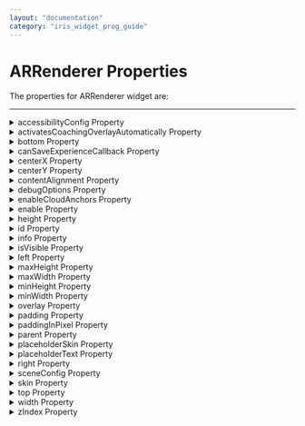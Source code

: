 ```yaml
---
layout: "documentation"
category: "iris_widget_prog_guide"
---
```

                                 


ARRenderer Properties
=====================

The properties for ARRenderer widget are:

* * *


<details close markdown="block"><summary>accessibilityConfig Property</summary>

* * *

Enables you to control accessibility behavior and alternative text for the widget.

For more information on using accessibility features in your app, see the [Accessibility]({{ site.baseurl }}/docs/documentation/Iris/app_design_dev/Content/Accessibility_Overview.html) appendix in the Volt MX IrisUser Guide.

### Syntax
{% highlight VoltMx %}
accessibilityConfig
{% endhighlight %}

### Type

Object

### Read/Write

Read + Write

### Remarks

*   The accessibilityConfig property is enabled for all the widgets which are supported under the Flex Layout.

> **_Note:_** From Volt MX Iris V9 SP2 GA version, you can provide i18n keys as values to all the attributes used inside the `accessibilityConfig` property. Values provided in the i18n keys take precedence over values provided in `a11yLabel`, `a11yValue`, and `a11yHint` fields.

The accessibilityConfig property is a JavaScript object which can contain the following key-value pairs.

  
| Key | Type | Description | ARIA Equivalent |
| --- | --- | --- | --- |
| a11yIndex | Integer with no floating or decimal number. | This is an optional parameter. Specifies the order in which the widgets are focused on a screen. | For all widgets, this parameter maps to the `aria-index`, `index`, or `taborder` properties. |
| a11yLabel | String | This is an optional parameter. Specifies alternate text to identify the widget. Generally the label should be the text that is displayed on the screen. | For all widgets, this parameter maps to the `aria-labelledby` property of ARIA in HTML. > **_Note:_** For the Image widget, this parameter maps to the **alt** attribute of ARIA in HTML. |
| a11yValue | String | This is an optional parameter. Specifies the descriptive text that explains the action associated with the widget. On the Android platform, the text specified for a11yValue is prefixed to the a11yHint. | This parameter is similar to the a11yLabel parameter. If the a11yValue is defined, the value of a11yValue is appended to the value of a11yLabel. These values are separated by a space. |
| a11yHint | String | This is an optional parameter. Specifies the descriptive text that explains the action associated with the widget. On the Android platform, the text specified for a11yValue is prefixed to the a11yHint. | For all widgets, this parameter maps to the `aria-describedby` property of ARIA in HTML. |
| a11yHidden | Boolean | This is an optional parameter. Specifies if the widget should be ignored by assistive technology. The default option is set to _false_. This option is supported on iOS 5.0 and above, Android 4.1 and above, and SPA | For all widgets, this parameter maps to the `aria-hidden` property of ARIA in HTML. |
| a11yARIA | Object | This is an optional parameter. For each widget, the key and value provided in this object are added as the attribute and value of the HTML tags respectively. Any values provided for attributes such as `aria-labelledby` and `aria-describedby` using this attribute, takes precedence over values given in `a11yLabel` and `a11yHint` fields. When a widget is provided with the following key value pair or attribute using the a11yARIA object, the tabIndex of the widget is automatically appended as zero.`{"role": "main"}``aria-label` | This parameter is only available on the Desktop Web platform. |

### Android limitations

*   If the results of the concatenation of a11y fields result in an empty string, then `accessibilityConfig` is ignored and the text that is on widget is read out.
*   The soft keypad does not gain accessibility focus during the right/left swipe gesture when the keypad appears.

### SPA/Desktop Web limitations

*   When `accessibilityConfig` property is configured for any widget, the `tabIndex` attribute is added automatically to the `accessibilityConfig` property.
*   The behavior of accessibility depends on the Web browser, Web browser version, Voice Over Assistant, and Voice Over Assistant version.
*   Currently SPA/Desktop web applications support only a few ARIA tags. To achieve more accessibility features, use the attribute a11yARIA. The corresponding tags will be added to the DOM as per these configurations.

### Example 1

This example uses the button widget, but the principle remains the same for all widgets that have an accessibilityConfig property.

{% highlight VoltMx %}//This is a generic property that is applicable for various widgets.
//Here, we have shown how to use the accessibilityConfig Property for button widget.
/*You need to make a corresponding use of the accessibilityConfig property for other applicable widgets.*/

Form1.myButton.accessibilityConfig = {
    "a11yLabel": "Label",
    "a11yValue": "Value",
    "a11yHint": "Hint"    
};
{% endhighlight %}

### Example 2

This example uses the button widget to implement internationalization in `accessibilityConfig` property, but the principle remains the same for all widgets.

{% highlight VoltMx %}
/*Sample code to implement internationalization in accessibilityConfig property in Native platform.*/

Form1.myButton.accessibilityConfig = {
    "a11yLabel": voltmx.i18n.getLocalizedString("key1")     
};  
/*Sample code to implement internationalization in accessibilityConfig property in Desktop Web platform.*/

Form1.myButton.accessibilityConfig = {
    "a11yLabel": "voltmx.i18n.getLocalizedString(\"key3\")"
};
{% endhighlight %}

### Platform Availability

*   Available in the IDE
*   iOS, Android, SPA, and Desktop Web

* * *

</details>
<details close markdown="block"><summary>activatesCoachingOverlayAutomatically Property</summary>

* * *

This property is used to provide a GUI to move the device camera, whenever SDK requires tracking information.

### Syntax
{% highlight VoltMx %}
activatesCoachingOverlayAutomatically
{% endhighlight %}

### Type

Boolean

### Read/Write

No- Constructor only

### Remarks

The default value of this property is true.

### Example

{% highlight VoltMx %}
//Sample code for defining activatesCoachingOverlayAutomatically property in arscene ARRenderer widget.
var myscene = new voltmx.ui.ARRenderer({
    "placeholderText": "Please wait while the camera loads..",
    "placeholderSkin": "mpiSknlblItemName",
    "height": "100%",
    "id": "arscene",
    "isVisible": true,
    "left": "0%",
    "top": "0%",
    "width": "100%",
    "zIndex": 1
}, {
    "contentAlignment": constants.CONTENT_ALIGN_CENTER,
    "displayText": true,
    "padding": [0, 0, 0, 0],
    "paddingInPixel": false
}, {
    "activatesCoachingOverlayAutomatically": true
});  

{% endhighlight %}

### Platform Availability

*   iOS

* * *

</details>
<details close markdown="block"><summary>bottom Property</summary>

* * *

This property determines the bottom edge of the widget and is measured from the bottom bounds of the parent container.

The bottom property determines the position of the bottom edge of the widget’s bounding box. The value may be set using DP (Device Independent Pixels), Percentage, or Pixels. In freeform layout, the distance is measured from the bottom edge of the parent container. In flow-vertical layout, the value is ignored. In flow-horizontal layout, the value is ignored.

The bottom property is used only if the Height property is not provided.

### Syntax
{% highlight VoltMx %}
bottom
{% endhighlight %}

### Type

String

### Read/Write

Read + Write

### Remarks

The property determines the bottom edge of the widget and is measured from the bottom bounds of the parent container.

If the layoutType is set as voltmx.flex.FLOW\_VERTICAL, the bottom property is measured from the top edge of bottom sibling widget. The vertical space between two widgets is measured from bottom of the top sibling widget and the top of the bottom sibling widget.

### Example

{% highlight VoltMx %}
//Sample code to set the bottom property for widgets by using DP, Percentage and Pixels.
frmHome.widgetID.bottom = "50dp";

frmHome.widgetID.bottom = "10%";

frmHome.widgetID.bottom = "10px";
{% endhighlight %}

### Platform Availability

*   Available in the IDE
*   iOS, Android, Windows, SPA , and Desktop Web

* * *

</details>
<details close markdown="block"><summary>canSaveExperienceCallback Property</summary>

* * *

This property is used to determine when the session can be saved.

When this callback passes true, it means that the ARWorld has been captured and mapped, then session can be saved. If this callback passes false, ARWorld requires further mapping of the surrounding, session cannot be saved.

### Syntax
{% highlight VoltMx %}
canSaveExperienceCallback=function(canSaveExperience)
{% endhighlight %}

### Type

Boolean

### Read/Write

Read + Write

### Remarks

When the user has not moved the ARRenderer camera, the canSaveExperience failed to detect the surroundings and passes a false value.

The property passes a Boolean value. If the parameter passes true, the session can be saved. If the parameter passes false, the session cannot be saved.

The canSaveExperienceCallback property is a JS Function which passes one parameter.

### Example

{% highlight VoltMx %}
//Sample code to add the canSaveExperienceCallback property for ARRenderer //widget
myARRenderer.canSaveExperienceCallback = function(canSaveExperience) {
    //canSaveExperience contains a Boolean value.
    //When the canSaveExperience is true, the best approach is to enable or disable the save button

    voltmx.print("Can save " + canSave);
    saveButton.setVisibility(canSave);
}
{% endhighlight %}

### Platform Availability

*   iOS 13 or later

* * *

</details>
<details close markdown="block"><summary>centerX Property</summary>

* * *

This property determines the center of a widget measured from the left bounds of the parent container.

The centerX property determines the horizontal center of the widget’s bounding box. The value may be set using DP (Device Independent Pixels), Percentage, or Pixels. In freeform layout, the distance is measured from the left edge of the parent container. In flow-vertical layout, the distance is measured from the left edge of the parent container. In flow-horizontal layout, the distance is measured from the right edge of the previous sibling widget in the hierarchy.

### Syntax
{% highlight VoltMx %}
centerX
{% endhighlight %}

### Type

String

### Read/Write

Read + Write

### Remarks

If the layoutType is set as voltmx.flex.FLOW\_HORIZONTAL, the centerX property is measured from right edge of the left sibling widget.

### Example

{% highlight VoltMx %}
//Sample code to set the centerX property for widgets by using DP, Percentage and Pixels.
frmHome.widgetID.centerX = "50dp";

frmHome.widgetID.centerX = "10%";

frmHome.widgetID.centerX = "10px";
{% endhighlight %}

### Platform Availability

*   Available in the IDE
*   iOS, Android, Windows, SPA, and Desktop Web

* * *

</details>
<details close markdown="block"><summary>centerY Property</summary>

* * *

This property determines the center of a widget measured from the top bounds of the parent container.

The centerY property determines the vertical center of the widget’s bounding box. The value may be set using DP (Device Independent Pixels), Percentage, or Pixels. In freeform layout, the distance is measured from the top edge of the parent container. In flow-horizontal layout, the distance is measured from the top edge of the parent container. In flow-vertical layout, the distance is measured from the bottom edge of the previous sibling widget in the hierarchy.

### Syntax

centerY

### Type

String

### Read/Write

Read + Write

### Remarks

If the layoutType is set as voltmx.flex.FLOW\_VERTICAL, the centerY property is measured from bottom edge of the top sibling widget.

### Example

{% highlight VoltMx %}
//Sample code to set the centerY property for widgets by using DP, Percentage and Pixels.
frmHome.widgetID.centerY = "50dp";

frmHome.widgetID.centerY = "10%";

frmHome.widgetID.centerY = "10px";
{% endhighlight %}

### Platform Availability

*   Available in the IDE
*   iOS, Android, Windows, SPA, and Desktop Web

* * *

</details>
<details close markdown="block"><summary>contentAlignment Property</summary>

* * *

This property specifies the alignment of the text on the widget with respect to its boundaries.

### Syntax
{% highlight VoltMx %}
contentAlignment
{% endhighlight %}

### Type

Number

### Read/Write

Read+Write

### Remarks

The default value for the property is _CONTENT\_ALIGN\_CENTER_.

The following are the available options:

*   constants.CONTENT\_ALIGN\_TOP\_LEFT
*   constants.CONTENT\_ALIGN\_TOP\_CENTER
*   constants.CONTENT\_ALIGN\_TOP\_RIGHT
*   constants.CONTENT\_ALIGN\_MIDDLE\_LEFT
*   constants.CONTENT\_ALIGN\_CENTER
*   constants.CONTENT\_ALIGN\_MIDDLE\_RIGHT
*   constants.CONTENT\_ALIGN\_BOTTOM\_LEFT
*   constants.CONTENT\_ALIGN\_BOTTOM\_CENTER
*   constants.CONTENT\_ALIGN\_BOTTOM\_RIGHT

### Limitations

Desktop Web/ SPA platforms do not support _contentAlignment_ property in Camera widget, ComboBox widget and ListBox widget.

### Example

{% highlight VoltMx %}
/*Sample code to set the contentAlignment property of the widgetID Button widget in frmHome Form.*/  
  
frmHome.widgetID.contentAlignment=constants.CONTENT_ALIGN_TOP_LEFT;  

{% endhighlight %}

### Platform Availability

*   Available in IDE
*   Available on all platforms

* * *

</details>
<details close markdown="block"><summary>debugOptions Property</summary>

* * *

When you use ARRenderer widget is used to scan an area, you can use the debugOptions property to show the area that has been already scanned on the device screen.

### Syntax
{% highlight VoltMx %}
debugOptions
{% endhighlight %}

### Type

Number

### Read/Write

No-Constructor only

### Remarks

This table lists all the constants you can assign to debugOptions property:

  
| Constants | Descriptions |
| --- | --- |
| voltmx.ar.DEBUG\_OPTIONS\_NONE | This is the default value of the debugOptions property. When you use this constant, no part of the device screen is marked while scanning the area. |
| voltmx.ar.DEBUG\_OPTIONS\_SHOW\_PHYSICS | The area showing the collision of object and solid bodies are marked in the scanned area. |
| voltmx.ar.DEBUG\_OPTIONS\_SHOW\_STATISTICS | This constant enables the collection of statistics from the scanned area. |
| voltmx.ar.DEBUG\_OPTIONS\_SHOW\_WORLD\_ORIGIN | This constant displays the x and y axis to the show the position and orientation of the scanned area. |
| voltmx.ar.DEBUG\_OPTIONS\_SHOW\_ANCHOR\_ORIGINS | This constant enables the scanning area to show the origin of the anchor. |
| voltmx.ar.DEBUG\_OPTIONS\_SHOW\_ANCHOR\_GEOMETRY | This constant enables the object to visualize the plane geometry and extent based on the anchor. |
| voltmx.ar.DEBUG\_OPTIONS\_SHOW\_FEATURE\_POINTS | This constant displays results based on the analysis of the scene. This constant can be used to track the device position. |

### Example

{% highlight VoltMx %}
//Sample code to set the debugOptions property for arscene ARRenderer widget.  
var myscene = new voltmx.ui.ARRenderer({
    "placeholderText": "Please wait while the camera loads..",
    "placeholderSkin": "mpiSknlblItemName",
    "height": "100%",
    "id": "arscene",
    "isVisible": true,
    "left": "0%",
    "top": "0%",
    "width": "100%",
    "zIndex": 1
}, {
    "contentAlignment": constants.CONTENT_ALIGN_CENTER,
    "displayText": true,
    "padding": [0, 0, 0, 0],
    "paddingInPixel": false
}, {
    "debugOptions": voltmx.ar.DEBUG_OPTIONS_SHOW_PHYSICS
});  

{% endhighlight %}

### Platform Availability

*   iOS

* * *

</details>
<details close markdown="block"><summary>enableCloudAnchors Property</summary>

* * *

This property is used to manage the Cloud Anchor.

You must enable this property to use [hostCloudAnchor](ARRenderer_Methods.html#hostCloudAnchor) method and [resolveCloudAnchor](ARRenderer_Methods.html#resolveCloudAnchor) method.

To use the Cloud Anchor APIs, you must have an API key in your app. Refer the Google documentation to create an API key. The created key must be placed in the AndroidManifest.xml file using the Volt MX Iris tag entries in the following manner.

{% highlight VoltMx %}
//Sample code to add a key in the AndroidManifest.xml file.  
  
<meta-data android:name="com.google.android.ar.API_KEY" android:value="yourkey" />
{% endhighlight %}

To know how to place the key using tag entries, refer [Tag entries in Iris user guide]({{ site.baseurl }}/docs/documentation/Iris/iris_user_guide/Content/AndroidManifest_File.html).

### Syntax
{% highlight VoltMx %}
enableCloudAnchors
{% endhighlight %}

### Type

Boolean

The default value of this property is false.

### Read/Write

Constructor level property

### Example

{% highlight VoltMx %}
/*Sample code to enable the enableCloudAnchor property using arscene ARRenderer widget.*/

arscene = new voltmx.ui.ARRenderer({
    "placeholderText": "Please wait while the camera loads..",
    "enableCloudAnchors": true,
    "height": "100%",
    "id": "arscene",
    "isVisible": true,
    "left": "0%",
    "top": "0%",
    "width": "100%",
    "zIndex": 1
}, {
    "contentAlignment": constants.CONTENT_ALIGN_CENTER,
    "displayText": true,
    "padding": [0, 0, 0, 0],
    "paddingInPixel": false
}, {
    "showProgressIndicator": true
});
{% endhighlight %}

### Platform Availability

*   Android

* * *

</details>
<details close markdown="block"><summary>enable Property</summary>

* * *

The `enable` property is used to control the actionability of the widgets. In a scenario where you want to display a widget but not invoke any action on the widget, configure the `enable` property to false to achieve it.

This is a constructor level property and applicable for all widgets in Volt MX Iris.

### Syntax
{% highlight VoltMx %}
enable
{% endhighlight %}

### Type

Boolean

### Read/Write

Read + Write

### Remarks

The default value of this property is true.

When `enable` property is configured to true, the action associated with a widget can be invoked by the user in the application.

When `enable` property is configured to false, the action associated with a widget cannot be invoked by the user in the application.

### Example

{% highlight VoltMx %}
//This is a generic property and is applicable for many widgets.  
  
/*The example provided is for the Button widget. Make the changes required in the example while using other widgets.*/
  
frmButton.myBtn.enable= true;
{% endhighlight %}

### Platform Availability

*   Android, iOS, Windows, SPA, and Desktop web

 

* * *

</details>
<details close markdown="block"><summary>height Property</summary>

* * *

It determines the height of the widget and measured along the y-axis.

The height property determines the height of the widget’s bounding box. The value may be set using DP (Device Independent Pixels), Percentage, or Pixels. For supported widgets, the height may be derived from either the widget or container’s contents by setting the height to “preferred”.

### Syntax
{% highlight VoltMx %}
height
{% endhighlight %}

### Type

Number, String, and Constant

### Read/Write

Read + Write

### Remarks

Following are the available measurement options:

*   %: Specifies the values in percentage relative to the parent dimensions.
*   px: Specifies the values in terms of device hardware pixels.
*   dp: Specifies the values in terms of device independent pixels.
*   default: Specifies the default value of the widget.
*   voltmx.flex.USE\_PREFERED\_SIZE: When this option is specified, the layout uses preferred height of the widget as height and preferred size of the widget is determined by the widget and may varies between platforms.

### Example

{% highlight VoltMx %}
//Sample code to set the height property for widgets by using DP, Percentage and Pixels.
frmHome.myARRenderer.height="50dp";

frmHome.myARRenderer.height="10%";

frmHome.myARRenderer.height="10px";
{% endhighlight %}

### Platform Availability

*   iOS, Android

* * *

</details>
<details close markdown="block"><summary>id Property</summary>

* * *

id is a unique identifier of the ARRenderer Widget consisting of alphanumeric characters. Every ARRenderer widget must have a unique id within a Form.

### Syntax
{% highlight VoltMx %}
id
{% endhighlight %}

### Type

String - \[Mandatory\]

### Read/Write

Read only

### Example

{% highlight VoltMx %}
//Defining the properties for an ARRenderer widget with id:"myARRenderer".
var myscene = new voltmx.ui.ARRenderer({
 "placeholderText": "Please wait while the camera loads..",
 "placeholderSkin": "mpiSknlblItemName",
 "height": "100%",
 "id": "arscene",
 "isVisible": true,
 "left": "0%",
 "top": "0%",
 "width": "100%",
 "zIndex": 1
}, {
 "contentAlignment": constants.CONTENT_ALIGN_CENTER,
 "displayText": true,
 "padding": [0, 0, 0, 0],
 "paddingInPixel": false
}, {

});

//Reading id of Camera.
alert("ARRenderer widget id::" + myscene.id);
{% endhighlight %}

### Platform Availability

*   Android, iOS

* * *

</details>
<details close markdown="block"><summary>info Property</summary>

* * *

A custom JSObject with the key-value pairs that a developer can use to store the context with the widget. The info Property helps you avoid globals in programming.

### Syntax
{% highlight VoltMx %}
info
{% endhighlight %}

### Type

JSObject

### Read/Write

Read + Write

### Remarks

> **_Note:_** This is a **non-constructor** property. You cannot set the property through a widget constructor. You can read and write data to the property.

The info property can hold any JSObject. After assigning the JSObject to the info property, you should not modify t. For example,

{% highlight VoltMx %}
var inf = {a: 'hello'};
widget.info = inf; //works
widget.info.a = 'hello world'; 
//This will not update the widget info a property to Hello world. 
//widget.info.a will have old value as hello.
{% endhighlight %}

### Example

{% highlight VoltMx %}
//Sample code to set info property for an ARRenderer widget.

frmARRenderer.myARRenderer.info = {
    key: "camera images"
};

//Reading the info of the ARRenderer widget.
voltmx.print("ARRenderer widget info ::" +frmARRenderer.myARRenderer.info);
{% endhighlight %}

### Platform Availability

*   Android, iOS

* * *

</details>
<details close markdown="block"><summary>isVisible Property</summary>

* * *

The property controls the visibility of a widget on the form.

### Syntax
{% highlight VoltMx %}
isVisible
{% endhighlight %}

### Type

Boolean

### Read/Write

Read + Write

### Remarks

The default value for the property is true. If set to _false,_ the widget is not displayed. If set to _true,_ the widget is displayed.

> **_Note:_** The visibility of the widget can be controlled using the setVisibility method.

### Example

{% highlight VoltMx %}
//This is a generic property that is applicable for various widgets.
//Here, we have shown how to use the isVisible Property for camera widget.
/*You need to make a corresponding use of the 
isVisible Property for other applicable widgets.*/
frmCamera.myCamera.isVisible=true;
{% endhighlight %}

### Platform Availability

*   Available in the IDE.
*   Android, iOS, Windows, and Desktop Web

* * *

</details>
<details close markdown="block"><summary>left Property</summary>

* * *

This property determines the lower left corner edge of the widget and is measured from the left bounds of the parent container.

The left property determines the position of the left edge of the widget’s bounding box. The value may be set using DP (Device Independent Pixels), Percentage, or Pixels. In freeform layout, the distance is measured from the left edge of the parent container. In flow-vertical layout, the distance is measured from the left edge of the parent container. In flow-horizontal layout, the distance is measured from the right edge of the previous sibling widget in the hierarchy.

### Syntax
{% highlight VoltMx %}
left
{% endhighlight %}


### Type

String

### Read/Write

Read + Write

### Remarks

If the layoutType is set as voltmx.flex.FLOW\_HORIZONTAL, the left property is measured from right edge of the left sibling widget.

### Example

{% highlight VoltMx %}
//Sample code to set the left property for widgets by using DP, Percentage and Pixels.
frmHome.widgetID.left = "50dp";

frmHome.widgetID.left = "10%";

frmHome.widgetID.left = "10px";
{% endhighlight %}

### Platform Availability

*   Available in the IDE
*   iOS, Android, Windows, SPA, and Desktop Web

* * *

</details>
<details close markdown="block"><summary>maxHeight Property</summary>

* * *

This property specifies the maximum height of the widget and is applicable only when the height property is not specified.

The maxHeight property determines the maximum height of the widget’s bounding box. The value may be set using DP (Device Independent Pixels), Percentage, or Pixels. The maxHeight value overrides the preferred, or “autogrow” height, if the maxHeight is less than the derived content height of the widget.

### Syntax
{% highlight VoltMx %}
maxHeight
{% endhighlight %}

### Type

Number

### Read/Write

Read + Write

### Example

{% highlight VoltMx %}
//Sample code to set the maxHeight property for widgets by using DP, Percentage and Pixels.
frmHome.widgetID.maxHeight = "50dp";

frmHome.widgetID.maxHeight = "10%";

frmHome.widgetID.maxHeight = "10px";
{% endhighlight %}

### Platform Availability

*   Available in the IDE
*   iOS, Android, Windows, SPA, and Desktop Web

* * *

</details>
<details close markdown="block"><summary>maxWidth Property</summary>

* * *

This property specifies the maximum width of the widget and is applicable only when the width property is not specified.

The Width property determines the maximum width of the widget’s bounding box. The value may be set using DP (Device Independent Pixels), Percentage, or Pixels. The maxWidth value overrides the preferred, or “autogrow” width, if the maxWidth is less than the derived content width of the widget.

### Syntax
{% highlight VoltMx %}
maxWidth
{% endhighlight %}

### Type

Number

### Read/Write

Read + Write

### Example

{% highlight VoltMx %}
//Sample code to set the maxWidth property for widgets by using DP, Percentage and Pixels.
frmHome.widgetID.maxWidth = "50dp";

frmHome.widgetID.maxWidth = "10%";

frmHome.widgetID.maxWidth = "10px";
{% endhighlight %}

### Platform Availability

*   Available in the IDE
*   iOS, Android, Windows, SPA, and Desktop Web

* * *

</details>
<details close markdown="block"><summary>minHeight Property</summary>

* * *

This property specifies the minimum height of the widget and is applicable only when the height property is not specified.

The minHeight property determines the minimum height of the widget’s bounding box. The value may be set using DP (Device Independent Pixels), Percentage, or Pixels. The minHeight value overrides the preferred, or “autogrow” height, if the minHeight is larger than the derived content height of the widget.

### Syntax
{% highlight VoltMx %}
minHeight
{% endhighlight %}

### Type

Number

### Read/Write

Read + Write

### Example

{% highlight VoltMx %}
//Sample code to set the minHeight property for widgets by using DP, Percentage and Pixels.
frmHome.widgetID.minHeight = "50dp";

frmHome.widgetID.minHeight = "10%";

frmHome.widgetID.minHeight = "10px";
{% endhighlight %}

### Platform Availability

*   Available in the IDE
*   iOS, Android, Windows, SPA, and Desktop Web

* * *

</details>
<details close markdown="block"><summary>minWidth Property</summary>

* * *

This property specifies the minimum width of the widget and is applicable only when the width property is not specified.

The minWidth property determines the minimum width of the widget’s bounding box. The value may be set using DP (Device Independent Pixels), Percentage, or Pixels. The minWidth value overrides the preferred, or “autogrow” width, if the minWidth is larger than the derived content width of the widget.

### Syntax
{% highlight VoltMx %}
minWidth
{% endhighlight %}

### Type

Number

### Read/Write

Read only

### Example

{% highlight VoltMx %}
//Sample code to set the minWidth property for widgets by using DP, Percentage and Pixels.
frmHome.widgetID.minWidth = "50dp";

frmHome.widgetID.minWidth = "10%";

frmHome.widgetID.minWidth = "10px";
{% endhighlight %}

### Platform Availability

*   Available in the IDE
*   iOS, Android, Windows, SPA, and Desktop Web

* * *

</details>
<details close markdown="block"><summary>overlay Property</summary>

* * *

This property is used to set a container for the UI controls that needs to be rendered on top of a scene mentioned in [sceneConfig](#sceneConfig) property.

### Syntax
{% highlight VoltMx %}
overlay
{% endhighlight %}

### Type

Instance of [FlexContainer](FlexContainer.html#flexcontainer-widget) widget.(voltmx.ui.FlexContainer)

### Read/Write

Read + Write

### Example

{% highlight VoltMx %}
//Sample code to set the overlay property for myARRenderer ARRenderer widget with flx1 FlexContainer.*/  
  
frmARRenderer.myARRenderer.overlay = flx1;
{% endhighlight %}

### Platform Availability

*   iOS

* * *

</details>
<details close markdown="block"><summary>padding Property</summary>

* * *

This property defines the space between the content of the widget and the widget boundaries. You can use this option to define the top, left, right, and bottom distance between the widget content and the widget boundary.

When you are defining the padding (for any platform) the _first_ time, the value that you enter in the padding field (top, left, right, or bottom) is auto-populated across all the platforms.

  
The following image illustrates a widget with a defined padding:

![](Resources/Images/Padding.png)

### Syntax
{% highlight VoltMx %}
padding
{% endhighlight %}

### Type

Array of numbers

### Read / Write

Read+Write

### Limitations

*   Desktop Web/ SPA platforms do not support _padding_ property in Image widget, Slider widget and Switch widget.
*   If no skin is applied to a Button, then Padding is not supported on iPhone. This is due to iOS Safari browser limitation. If you want the padding to be applied, apply a skin to the button and then apply padding

### Example

{% highlight VoltMx %}
//Sample code to set the padding property for widgetID Button widget in frmHome Form.
frmHome.widgetID.padding= [2,2,2,2];
{% endhighlight %}

### Platform Availability

*   Available in IDE
*   Android, iOS, Desktop Web and SPA

* * *

</details>
<details close markdown="block"><summary>paddingInPixel Property</summary>

* * *

This property specifies whether the padding property is to be applied in pixels or in percentage.

### Syntax
{% highlight VoltMx %}
paddingInPixel
{% endhighlight %}

### Type

Boolean

### Read/Write

Read Only

### Remarks

The default value of this property is _false_.

If the value of this property is _true,_ the padding are applied in pixels.

If the value of this property is _false,_ the padding are applied as set in [padding](#padding) property.

### Limitations

Desktop Web/ SPA platforms do not support _paddingInPixel_ property in Image widget, Slider widget and Switch widget.

### Example

{% highlight VoltMx %}
//Sample code to read paddingInPixel property for widgetID Button widget in frmHome form.

voltmx.print("PaddingInPixel property value is:"+fromHome.widgetID.paddingInPixel);
{% endhighlight %}

### Platform Availability

*   iOS, Android, Desktop Web and SPA.

* * *

</details>
<details close markdown="block"><summary>parent Property</summary>

* * *

Helps you access the parent of the widget. If the widget is not part of the widget hierarchy, the parent property returns null.

### Syntax
{% highlight VoltMx %}
parent
{% endhighlight %}

### Read/Write

Read only

### Remarks

> **_Note:_** The property works for all the widgets inside a FlexForm, FlexContainer or FlexScrollContainer.

### Example

{% highlight VoltMx %}
function func() {

    voltmx.print("The parent of the widget" + JSON.stringify(Form1.widgetID.parent));

}
{% endhighlight %}

### Platform Availability

*   Not available in the IDE
*   iOS, Android, Windows, SPA, and Desktop Web

* * *

</details>
<details close markdown="block"><summary>placeholderSkin Property</summary>

* * *

This property sets the skin including background and font attributes of the text provided in the [placeholderText](#placeholderText) property.

### Syntax

placeholderSkin

### Type

String

### Read/Write

Read + Write

### Remarks

The default color of the placeholder is a white color with 100% opacity.

### Example

{% highlight VoltMx %}
//Sample code to set the arRenderSkin placeholderSkin property for myARRenderer ARRenderer widget.  
  
frmARRenderer.myARRenderer.placeholderSkin = "arRenderSkin";  

{% endhighlight %}

### Platform Availability

*   Android, iOS

* * *

</details>
<details close markdown="block"><summary>placeholderText Property</summary>

* * *

The placeholder attribute specifies a short hint that describes the expected value of an input field (example, a sample value or a short description of the expected format).

### Syntax
{% highlight VoltMx %}
placeholderText
{% endhighlight %}

### Type

String

### Read/Write

Read + Write

### Example

{% highlight VoltMx %}
//Sample code to enable the placeholderText property for an ARRenderer widget.  
frmARRenderer.myARRenderer.placeholderText="Click here to scan";  

{% endhighlight %}

### Platform Availability

*   Android, iOS

* * *

</details>
<details close markdown="block"><summary>right Property</summary>

* * *

This property determines the lower right corner of the widget and is measured from the right bounds of the parent container.

The right property determines the position of the right edge of the widget’s bounding box. The value may be set using DP (Device Independent Pixels), Percentage, or Pixels. In freeform layout, the distance is measured from the left edge of the parent container. In flow-vertical layout, value is ignored. In flow-horizontal layout, the value is ignored.

The right property is used only if the width property is not provided.

### Syntax
{% highlight VoltMx %}
right
{% endhighlight %}

### Type

String

### Read/Write

Read + Write

### Remarks

If the layoutType is set as voltmx.flex.FLOW\_HORIZONTAL, the right property is measured from left edge of the right sibling widget. The horizontal space between two widgets is measured from right of the left sibling widget and left of the right sibling widget.

### Example

{% highlight VoltMx %}
//Sample code to set the right property for widgets by using DP, Percentage and Pixels.
frmHome.widgetID.right = "50dp";

frmHome.widgetID.right = "10%";

frmHome.widgetID.right = "10px";
{% endhighlight %}

### Platform Availability

*   Available in the IDE
*   iOS, Android, Windows, SPA, and Desktop Web

* * *

</details>
<details close markdown="block"><summary>sceneConfig Property</summary>

* * *

Using the sceneConfig property, you can set the method of scanning an area.

For example, using the sceneConfig property you can set the method of scanning an area as horizontal or vertical.

### Syntax
{% highlight VoltMx %}
sceneConfig
{% endhighlight %}

### Type

JS Object

### Input Parameters

`sceneConfig` property has the following key-value pairs:

> *   `anchorType`: This parameter defines how a scene must be anchored.  
>     You can assign any of the constants provided in the following table to the anchorType parameter.  
>       
>     
>     | Constants | Description |
>     | --- | --- |
>     | voltmx.ar.ANCHOR\_TYPE\_PLANE\_ANY | Default value. |
>     | voltmx.ar.ANCHOR\_TYPE\_PLANE\_HORIZONTAL | This constant must be used when you want to scan an area from left to right or right to left. |
>     | voltmx.ar.ANCHOR\_TYPE\_PLANE\_VERTICAL | This constant must be used when you want to scan an area from top to bottom or bottom to top. |
>     | voltmx.ar.ANCHOR\_TYPE\_FEATURE\_POINT | This constant must be used when you want to scan an area based on a point on the device screen. |
>     

### Read/Write

Read + Write

### Example

{% highlight VoltMx %}
//Sample code to set the sceneConfig property for myARRenderer ARRenderer widget.  
  
frmARRenderer.myARRenderer.sceneConfig = {
 "anchorType": voltmx.ar.ANCHOR_TYPE_PLANE_HORIZONTAL
};  

{% endhighlight %}

### Platform Availability

*   Android, iOS

* * *

</details>
<details close markdown="block"><summary>skin Property</summary>

* * *

Specifies a background skin for a widget.

### Syntax
{% highlight VoltMx %}
skin
{% endhighlight %}

### Type

String

### Read/Write

Read + Write

### Remarks

> **_Note:_** Transparent skin is not supported on SPA (Windows) platform.

### Example

{% highlight VoltMx %}
//This is a generic property that is applicable for various widgets.
//Here, we have shown how to use the skin property for ObjectSelector3D widget.
/*You need to make a corresponding use of the 
skin property for other applicable widgets.*/
//Defining the properties for ObjectSelector3D with skin:"ObjSkin"
var objBasic = {
    id: "objThreeD",
    skin: "ObjSkin",
    focusSkin: "ObjFSkin",
    text: "Seat reservation",
    isVisible: true
};

var objLayout = {
    widgetAlignment: constants.WIDGET_ALIGN_CENTER,
    padding: [5, 5, 5, 5],
    contentAlignment: constants.CONTENT_ALIGN_CENTER,
    containerWeight: 99,
    margin: [5, 5, 5, 5],
    paddingInPixel: true,
    marginInPixel: true,
    hExpand: false,
    vExpand: false
};

//Creating the ObjectSelector3D.
var objThreeD = new voltmx.ui.ObjectSelector3D(objBasic, objLayout, {});

//Reading skin of the ObjectSelector3D
alert("ObjectSelector3D skin is ::" + objThreeD.skin);
{% endhighlight %}

### Platform Availability

Available in the IDE.

*   iOS, Android, Windows, and SPA

* * *

</details>
<details close markdown="block"><summary>top Property</summary>

* * *

This property determines the top edge of the widget and measured from the top bounds of the parent container.

The top property determines the position of the top edge of the widget’s bounding box. The value may be set using DP (Device Independent Pixels), Percentage, or Pixels. In freeform layout, the distance is measured from the top edge of the parent container. In flow-vertical layout, the distance is measured from the bottom edge of the previous sibling widget in the hierarchy. In flow-horizontal layout, the distance is measured from the left edge of the parent container.

### Syntax
{% highlight VoltMx %}
top
{% endhighlight %}

### Type

String

### Read/Write

Read + Write

### Remarks

If the layoutType is set as voltmx.flex.FLOW\_VERTICAL, the top property is measured from the bottom edge of the top sibling widget. The vertical space between two widgets is measured from bottom of the top sibling widget and top of the bottom sibling widget.

### Example

{% highlight VoltMx %}
//Sample code to set the top property for widgets by using DP, Percentage and Pixels.
frmHome.widgetID.top = "50dp";

frmHome.widgetID.top = "10%";

frmHome.widgetID.top = "10px";
{% endhighlight %}

### Platform Availability

*   Available in the IDE
*   iOS, Android, Windows, SPA, and Desktop Web

* * *

</details>
<details close markdown="block"><summary>width Property</summary>

* * *

This property determines the width of the widget and is measured along the x-axis.

The width property determines the width of the widget’s bounding box. The value may be set using DP (Device Independent Pixels), Percentage, or Pixels. For supported widgets, the width may be derived from either the widget or container’s contents by setting the width to “preferred”.

### Syntax
{% highlight VoltMx %}
width
{% endhighlight %}

### Type

Number, String, and Constant

### Read/Write

Read + Write

### Remarks

Following are the options that can be used as units of width:

*   %: Specifies the values in percentage relative to the parent dimensions.
*   px: Specifies the values in terms of device hardware pixels.
*   dp: Specifies the values in terms of device independent pixels.
*   default: Specifies the default value of the widget.
*   voltmx.flex.USE\_PREFERED\_SIZE: When this option is specified, the layout uses preferred width of the widget as width and preferred size of the widget is determined by the widget and may varies between platforms.

### Example

{% highlight VoltMx %}
//Sample code to set the width property for widgets by using DP, Percentage and Pixels.
frmHome.widgetID.width = "50dp";

frmHome.widgetID.width = "10%";

frmHome.widgetID.width = "10px";
{% endhighlight %}

### Platform Availability

*   Available in the IDE
*   iOS, Android, Windows, SPA, and Desktop Web

* * *

</details>
<details close markdown="block"><summary>zIndex Property</summary>

* * *

This property specifies the stack order of a widget. A widget with a higher zIndex is always in front of a widget with a lower zIndex.

The zIndex property is used to set the stack, or layer order of a widget. Widgets with higher values will appear “over”, or “on top of” widgets with lower values. Widgets layered over other widgets will override any interaction events tied to widgets beneath. Modifying the zIndex does not modify the order of the widgets in the Volt MX Iris hierarchy, inside of a flexContainer or form. The zIndex property accepts only positive values.

### Syntax
{% highlight VoltMx %}
zIndex
{% endhighlight %}

### Type

Number

### Read/Write

Read + Write

### Remarks

The default value for this property is 1.

> **_Note:_** Modifying the zIndex does not modify the order of the widgets inside the FlexContainer. If zIndex is same for group of overlapping widgets then widget order decides the order of overlapping. The last added widget is displayed on top.

From Volt MX Iris V9 SP2 FP7, developers can configure the Z Index value for a Responsive Web app as **Auto** or **Custom**. When the selected Z Index value is **Auto**, the default Z Index value of 1 is applied. When the selected Z Index value is **Custom**, developers can specify a desired numeric value.

Prior to the V9 SP2 FP7 release, the default value for the Z Index was **1**. When developers imported any third-party libraries with the Z index set as **Auto**, content overflow was disabled as the value of Auto is less than 1.

> **_Note:_** The Z Index value Auto is supported only when the Enable JS Library mode is configured as unchecked.

For existing components, the value of the Z Index is configured as **1** for the Native channel. For the Responsive Web channel, the Z Index will be set as **Custom** with **1** as the value.

For new components, the value of the Z Index is configured as **1** for the Native channel. For the Responsive Web channel, the Z Index will be set as **Auto** or **1** based on the project level settings.

> **_Note:_** If ModalContainer property is set to true in any of the FlexContainer widget, the Z Index value of that container and all of its parent containers should be set to **Custom**.

**voltmx.flex.ZINDEX\_AUTO** : Constant to configure the Z Index value as **auto** programmatically.

{% highlight VoltMx %}
//Sample code to set the ZIndex value to Auto  
 var flx = new voltmx.ui.FlexContainer({ 
  "id": "flx"
  "zIndex": voltmx.flex.ZINDEX_AUTO
});

{% endhighlight %}
{% highlight VoltMx %}
//Sample code to set the ZIndex value to Auto
flx.zIndex = voltmx.flex.ZINDEX\_AUTO;

{% endhighlight %}

### Example

{% highlight VoltMx %}
//Sample code to set the zIndex property for widgets.  
frmHome.widgetID.zIndex = 300;
{% endhighlight %}

### Platform Availability

*   Available in the IDE
*   iOS, Android, Windows, SPA, and Desktop Web

* * *

